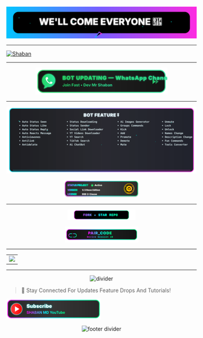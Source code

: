 ![WELLCOME](Shaban/wellcome.svg)
  
______

[![Shaban](https://raw.githubusercontent.com/iTx-Sarkar/SMD-Render/main/Shaban/mr.svg)](https://whatsapp.com/channel/0029Vb6aq4cCHDygiEqJZl0S)
___ 
  
<p align="center">
  <a href="https://whatsapp.com/channel/0029Vb6aq4cCHDygiEqJZl0S" target="_blank">
    <img src="./Shaban/channel-update.svg" width="350" alt="Bot Updating — WhatsApp Channel | Join Fast">
  </a>
</p>

-------------

<p align="center">
<img src="Shaban/feature-bot.svg" alt="Feature Bot" width="900"/>
  
<p align="center">
<img src="Shaban/license.svg" alt="License" width="200"/>

--------------

 <p align="center">
  <a href="https://github.com/iTx-Sarkar/SMD-Render/fork" target="_blank">
    <img src="Shaban/forkstar-holo.svg" width="180" alt="Fork Star Bot Repo"/>
  </a>
</p>


<p align="center">
  <a href="https://smd-pair.zone.id/" target="_blank">
    <img src="./Shaban/paircode-link.svg" width="195" alt="PAIR_CODE – Device Session ID">
  </a>
</p>

-------------

<div align="center">
  <table>
    <tr>
      <td>
        <a href="https://dashboard.render.com/web/new" target="_blank">
          <img src="https://img.shields.io/badge/Render-000000?style=for-the-badge&logo=render&logoColor=white&labelColor=000000&color=FFFF00"/>
        </a>
      </td>
    </tr>
  </table>
</div>

-------------

<p align="center">
  <img src="https://i.imgur.com/LyHic3i.gif" alt="divider"/>
</p>


> 🔔 Stay Connected For Updates Feature Drops And Tutorials!

<a href="https://youtube.com/@mrshaban282?si=ZVANSbKM0yajAbl_" target="_blank">
  <img src="Shaban/youtube.svg" alt="YouTube" width="250"/>
</a>

<p align="center">
  <img src="https://i.imgur.com/LyHic3i.gif" alt="footer divider"/>
</p>


